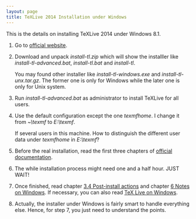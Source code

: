 ```yaml
---
layout: page
title: TeXLive 2014 Installation under Windows
---
```


This is the details on installing TeXLive 2014 under Windows 8.1.

1. Go to [official website](http://tug.org/texlive "TeXLive").
2. Download and unpack *install-tl.zip* which will show the installler like *install-tl-advanced.bat*, *install-tl.bat* and *install-tl*.

   You may found other installer like *install-tl-windows.exe* and *install-tl-unx.tar.gz*. The former one is only for Windows while the later one is only for Unix system.
3. Run *install-tl-advanced.bat* as administrator to install TeXLive for all users.
4. Use the default configuration except the one *texmfhome*. I change it from *~\texmf* to *E:\texmf*.

   If several users in this machine. How to distinguish the different user data under *texmfhome* in *E:\texmf*?
5. Before the real installation, read the first three chapters of [official documentation](http://tug.org/texlive/doc/texlive-en/texlive-en.html).
6. The while installation process might need one and a half hour. JUST WAIT!
7. Once finished, read chapter [3.4 Post-install actions](http://tug.org/texlive/doc/texlive-en/texlive-en.html#x1-300003.4) and chapter [6 Notes on Windows](http://tug.org/texlive/doc/texlive-en/texlive-en.html#x1-470006). If necessary, you can also read [TeX Live on Windows](http://tug.org/texlive/windows.html).
8. Actually, the installer under Windows is fairly smart to handle everything else. Hence, for step 7, you just need to understand the points.
